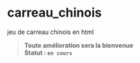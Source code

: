 # carreau_chinois
jeu de carreau chinois en html

> **__Toute amélioration sera la bienvenue__**<br>
> **Statut : `en cours`**


